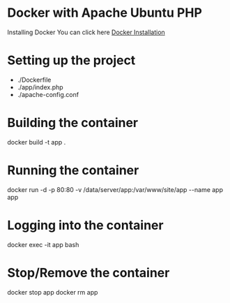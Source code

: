 # Docker with Apache Ubuntu PHP
Installing Docker You can click here <a href="https://docs.docker.com/installation/#installation" target="_blank">Docker Installation</a>

<h1>Setting up the project</h1>
<ul>
<li>./Dockerfile </li>
<li>./app/index.php</li>
<li>./apache-config.conf</li>
</ul>

<h1>Building the container</h1>
docker build -t app .

<h1>Running the container</h1>
docker run -d -p 80:80 -v /data/server/app:/var/www/site/app --name app app

<h1>Logging into the container</h1>
docker exec -it app bash

<h1>Stop/Remove the container</h1>
docker stop app
docker rm app
